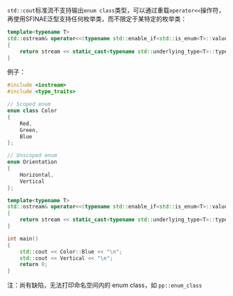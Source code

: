 `std::cout`标准流不支持输出`enum class`类型，可以通过重载`operator<<`操作符，再使用SFINAE泛型支持任何枚举类，而不限定于某特定的枚举类：

```cpp
template<typename T>
std::ostream& operator<<(typename std::enable_if<std::is_enum<T>::value, std::ostream>::type& stream, const T& e)
{
    return stream << static_cast<typename std::underlying_type<T>::type>(e);
}
```

例子：

```cpp
#include <iostream>
#include <type_traits>

// Scoped enum
enum class Color
{
    Red,
    Green,
    Blue
};

// Unscoped enum
enum Orientation
{
    Horizontal,
    Vertical
};

template<typename T>
std::ostream& operator<<(typename std::enable_if<std::is_enum<T>::value, std::ostream>::type& stream, const T& e)
{
    return stream << static_cast<typename std::underlying_type<T>::type>(e);
}

int main()
{
    std::cout << Color::Blue << "\n";
    std::cout << Vertical << "\n";
    return 0;
}
```

注：尚有缺陷，无法打印命名空间内的 enum class，如 `pp::enum_class`